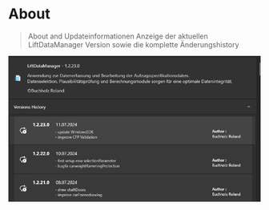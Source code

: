 # About

>About and Updateinformationen
>Anzeige der aktuellen LiftDataManager Version sowie die komplette Änderungshistory

![image](/LiftDataManager/Docs/HelpImages/image112.png)  

[//]: # (Tags: About | LiftDataManager Version | Änderungshistory)  

